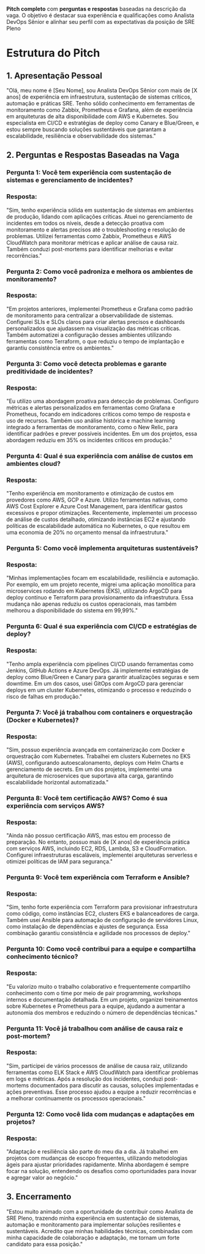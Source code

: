 **Pitch completo** com **perguntas e respostas** baseadas na descrição da vaga. O objetivo é destacar sua experiência e qualificações como Analista DevOps Sênior e alinhar seu perfil com as expectativas da posição de SRE Pleno

# Estrutura do Pitch
## 1. Apresentação Pessoal

"Olá, meu nome é [Seu Nome], sou Analista DevOps Sênior com mais de [X anos] de experiência em infraestrutura, sustentação de sistemas críticos, automação e práticas SRE. Tenho sólido conhecimento em ferramentas de monitoramento como Zabbix, Prometheus e Grafana, além de experiência em arquiteturas de alta disponibilidade com AWS e Kubernetes. Sou especialista em CI/CD e estratégias de deploy como Canary e Blue/Green, e estou sempre buscando soluções sustentáveis que garantam a escalabilidade, resiliência e observabilidade dos sistemas."

## 2. Perguntas e Respostas Baseadas na Vaga
### Pergunta 1: Você tem experiência com sustentação de sistemas e gerenciamento de incidentes?
### Resposta:
"Sim, tenho experiência sólida em sustentação de sistemas em ambientes de produção, lidando com aplicações críticas. Atuei no gerenciamento de incidentes em todos os níveis, desde a detecção proativa com monitoramento e alertas precisos até o troubleshooting e resolução de problemas. Utilizei ferramentas como Zabbix, Prometheus e AWS CloudWatch para monitorar métricas e aplicar análise de causa raiz. Também conduzi post-mortems para identificar melhorias e evitar recorrências."

### Pergunta 2: Como você padroniza e melhora os ambientes de monitoramento?
### Resposta:
"Em projetos anteriores, implementei Prometheus e Grafana como padrão de monitoramento para centralizar a observabilidade de sistemas. Configurei SLIs e SLOs claros para criar alertas precisos e dashboards personalizados que ajudassem na visualização das métricas críticas. Também automatizei a configuração desses ambientes utilizando ferramentas como Terraform, o que reduziu o tempo de implantação e garantiu consistência entre os ambientes."

### Pergunta 3: Como você detecta problemas e garante preditividade de incidentes?
### Resposta:
"Eu utilizo uma abordagem proativa para detecção de problemas. Configuro métricas e alertas personalizados em ferramentas como Grafana e Prometheus, focando em indicadores críticos como tempo de resposta e uso de recursos. Também uso análise histórica e machine learning integrado a ferramentas de monitoramento, como o New Relic, para identificar padrões e prever possíveis incidentes. Em um dos projetos, essa abordagem reduziu em 35% os incidentes críticos em produção."

### Pergunta 4: Qual é sua experiência com análise de custos em ambientes cloud?
### Resposta:
"Tenho experiência em monitoramento e otimização de custos em provedores como AWS, GCP e Azure. Utilizo ferramentas nativas, como AWS Cost Explorer e Azure Cost Management, para identificar gastos excessivos e propor otimizações. Recentemente, implementei um processo de análise de custos detalhado, otimizando instâncias EC2 e ajustando políticas de escalabilidade automática no Kubernetes, o que resultou em uma economia de 20% no orçamento mensal da infraestrutura."

### Pergunta 5: Como você implementa arquiteturas sustentáveis?
### Resposta:
"Minhas implementações focam em escalabilidade, resiliência e automação. Por exemplo, em um projeto recente, migrei uma aplicação monolítica para microservices rodando em Kubernetes (EKS), utilizando ArgoCD para deploy contínuo e Terraform para provisionamento da infraestrutura. Essa mudança não apenas reduziu os custos operacionais, mas também melhorou a disponibilidade do sistema em 99,99%."

### Pergunta 6: Qual é sua experiência com CI/CD e estratégias de deploy?
### Resposta:
"Tenho ampla experiência com pipelines CI/CD usando ferramentas como Jenkins, GitHub Actions e Azure DevOps. Já implementei estratégias de deploy como Blue/Green e Canary para garantir atualizações seguras e sem downtime. Em um dos casos, usei GitOps com ArgoCD para gerenciar deploys em um cluster Kubernetes, otimizando o processo e reduzindo o risco de falhas em produção."

### Pergunta 7: Você já trabalhou com containers e orquestração (Docker e Kubernetes)?
### Resposta:
"Sim, possuo experiência avançada em containerização com Docker e orquestração com Kubernetes. Trabalhei em clusters Kubernetes no EKS (AWS), configurando autoescalonamento, deploys com Helm Charts e gerenciamento de secrets. Em um dos projetos, implementei uma arquitetura de microservices que suportava alta carga, garantindo escalabilidade horizontal automatizada."

### Pergunta 8: Você tem certificação AWS? Como é sua experiência com serviços AWS?
### Resposta:
"Ainda não possuo certificação AWS, mas estou em processo de preparação. No entanto, possuo mais de [X anos] de experiência prática com serviços AWS, incluindo EC2, RDS, Lambda, S3 e CloudFormation. Configurei infraestruturas escaláveis, implementei arquiteturas serverless e otimizei políticas de IAM para segurança."

### Pergunta 9: Você tem experiência com Terraform e Ansible?
### Resposta:
"Sim, tenho forte experiência com Terraform para provisionar infraestrutura como código, como instâncias EC2, clusters EKS e balanceadores de carga. Também usei Ansible para automação de configuração de servidores Linux, como instalação de dependências e ajustes de segurança. Essa combinação garantiu consistência e agilidade nos processos de deploy."

### Pergunta 10: Como você contribui para a equipe e compartilha conhecimento técnico?
### Resposta:
"Eu valorizo muito o trabalho colaborativo e frequentemente compartilho conhecimento com o time por meio de pair programming, workshops internos e documentação detalhada. Em um projeto, organizei treinamentos sobre Kubernetes e Prometheus para a equipe, ajudando a aumentar a autonomia dos membros e reduzindo o número de dependências técnicas."

### Pergunta 11: Você já trabalhou com análise de causa raiz e post-mortem?
### Resposta:
"Sim, participei de vários processos de análise de causa raiz, utilizando ferramentas como ELK Stack e AWS CloudWatch para identificar problemas em logs e métricas. Após a resolução dos incidentes, conduzi post-mortems documentados para discutir as causas, soluções implementadas e ações preventivas. Esse processo ajudou a equipe a reduzir recorrências e a melhorar continuamente os processos operacionais."

### Pergunta 12: Como você lida com mudanças e adaptações em projetos?
### Resposta:
"Adaptação e resiliência são parte do meu dia a dia. Já trabalhei em projetos com mudanças de escopo frequentes, utilizando metodologias ágeis para ajustar prioridades rapidamente. Minha abordagem é sempre focar na solução, entendendo os desafios como oportunidades para inovar e agregar valor ao negócio."

## 3. Encerramento
"Estou muito animado com a oportunidade de contribuir como Analista de SRE Pleno, trazendo minha experiência em sustentação de sistemas, automação e monitoramento para implementar soluções resilientes e sustentáveis. Acredito que minhas habilidades técnicas, combinadas com minha capacidade de colaboração e adaptação, me tornam um forte candidato para essa posição."